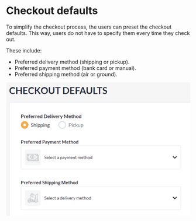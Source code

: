 # Checkout defaults

To simplify the checkout process, the users can preset the checkout defaults. This way, users do not have to specify them every time they check out. 

These include:

* Preferred delivery method (shipping or pickup).
* Preferred payment method (bank card or manual).
* Preferred shipping method (air or ground).

![Checkout defaults](../media/checkout-defaults.png)

